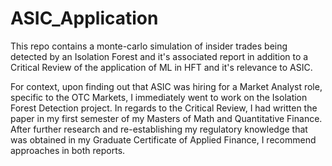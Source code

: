 # ASIC_Application
This repo contains a monte-carlo simulation of insider trades being detected by an Isolation Forest and it's associated report in addition to a Critical Review of the application of ML in HFT and it's relevance to ASIC. 

For context, upon finding out that ASIC was hiring for a Market Analyst role, specific to the OTC Markets, I immediately went to work on the Isolation Forest Detection project. In regards to the Critical Review, I had written the paper in my first semester of my Masters of Math and Quantitative Finance. After further research and re-establishing my regulatory knowledge that was obtained in my Graduate Certificate of Applied Finance, I recommend approaches in both reports.
